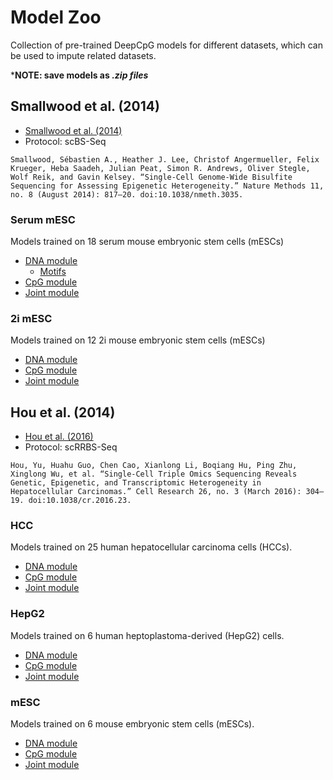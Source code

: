 # Model Zoo

Collection of pre-trained DeepCpG models for different datasets, which can be used to impute related datasets.

***NOTE: save models as *.zip files***



## Smallwood et al. (2014)

* [Smallwood et al. (2014)](http://www.nature.com/nmeth/journal/v11/n8/full/nmeth.3035.html)
* Protocol: scBS-Seq

```
Smallwood, Sébastien A., Heather J. Lee, Christof Angermueller, Felix Krueger, Heba Saadeh, Julian Peat, Simon R. Andrews, Oliver Stegle, Wolf Reik, and Gavin Kelsey. “Single-Cell Genome-Wide Bisulfite Sequencing for Assessing Epigenetic Heterogeneity.” Nature Methods 11, no. 8 (August 2014): 817–20. doi:10.1038/nmeth.3035.
```

### Serum mESC

Models trained on 18 serum mouse embryonic stem cells (mESCs)

* [DNA module](http://www.ebi.ac.uk/~angermue/deepcpg/alias/1754b5bbc21a8257663acc52e657f69c)
  * [Motifs](./models/motifs/Smallwood2014_serum.html)
* [CpG module](http://www.ebi.ac.uk/~angermue/deepcpg/alias/33bc504f24df2e7a0380ef75aaa70e59)
* [Joint module](http://www.ebi.ac.uk/~angermue/deepcpg/alias/e4b82088e980cb26b87a157a4f69abc0)

### 2i mESC

Models trained on 12 2i mouse embryonic stem cells (mESCs)

* [DNA module](http://www.ebi.ac.uk/~angermue/deepcpg/alias/51b5b3df82e5431a37794640647baafd)
* [CpG module](http://www.ebi.ac.uk/~angermue/deepcpg/alias/f89b2e8344012d73e95504da06bcf378)
* [Joint module](http://www.ebi.ac.uk/~angermue/deepcpg/alias/7c8fbb955d620d994f391630ef0b909c)



## Hou et al. (2014)

* [Hou et al. (2016)](http://www.nature.com/cr/journal/v26/n3/full/cr201623a.html)
* Protocol: scRRBS-Seq

```
Hou, Yu, Huahu Guo, Chen Cao, Xianlong Li, Boqiang Hu, Ping Zhu, Xinglong Wu, et al. “Single-Cell Triple Omics Sequencing Reveals Genetic, Epigenetic, and Transcriptomic Heterogeneity in Hepatocellular Carcinomas.” Cell Research 26, no. 3 (March 2016): 304–19. doi:10.1038/cr.2016.23.
```

### HCC

Models trained on 25 human hepatocellular carcinoma cells (HCCs).

* [DNA module](http://www.ebi.ac.uk/~angermue/deepcpg/alias/260e4c19cef65fd36f7e7e3d7edd2c15)
* [CpG module](http://www.ebi.ac.uk/~angermue/deepcpg/alias/78730fac7c4bd2c3a43b7cf9ef99f547)
* [Joint module](http://www.ebi.ac.uk/~angermue/deepcpg/alias/f58d95caa1c6dfb4d5d796af855292ae)

### HepG2

Models trained on 6 human heptoplastoma-derived (HepG2) cells.

* [DNA module](http://www.ebi.ac.uk/~angermue/deepcpg/alias/e5ffbf52cef081c9bf58e09ba873fd95)
* [CpG module](http://www.ebi.ac.uk/~angermue/deepcpg/alias/0e463dc20d82f50d8b1fe45e3c3c1cec)
* [Joint module](http://www.ebi.ac.uk/~angermue/deepcpg/alias/e84cc69d34789f05e3a1a1c9f142c737)

### mESC

Models trained on 6 mouse embryonic stem cells (mESCs).

* [DNA module](http://www.ebi.ac.uk/~angermue/deepcpg/alias/e5ffbf52cef081c9bf58e09ba873fd95)
* [CpG module](http://www.ebi.ac.uk/~angermue/deepcpg/alias/0e463dc20d82f50d8b1fe45e3c3c1cec)
* [Joint module](http://www.ebi.ac.uk/~angermue/deepcpg/alias/e84cc69d34789f05e3a1a1c9f142c737)
